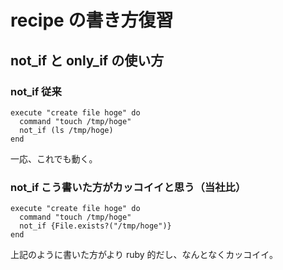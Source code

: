 # recipe の書き方復習

## not_if と only_if の使い方

### not_if 従来

```
execute "create file hoge" do
  command "touch /tmp/hoge"
  not_if (ls /tmp/hoge)
end
```

一応、これでも動く。

### not_if こう書いた方がカッコイイと思う（当社比）

```
execute "create file hoge" do
  command "touch /tmp/hoge"
  not_if {File.exists?("/tmp/hoge")}
end
```

上記のように書いた方がより ruby 的だし、なんとなくカッコイイ。

